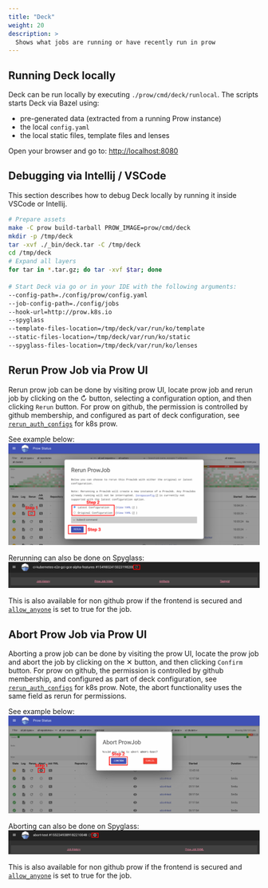 ```yaml
---
title: "Deck"
weight: 20
description: >
  Shows what jobs are running or have recently run in prow
---
```


## Running Deck locally

Deck can be run locally by executing `./prow/cmd/deck/runlocal`. The scripts starts Deck via
Bazel using:

* pre-generated data (extracted from a running Prow instance)
* the local `config.yaml`
* the local static files, template files and lenses

Open your browser and go to: <http://localhost:8080>

## Debugging via Intellij / VSCode

This section describes how to debug Deck locally by running it inside 
VSCode or Intellij.

```bash
# Prepare assets
make -C prow build-tarball PROW_IMAGE=prow/cmd/deck
mkdir -p /tmp/deck
tar -xvf ./_bin/deck.tar -C /tmp/deck 
cd /tmp/deck
# Expand all layers
for tar in *.tar.gz; do tar -xvf $tar; done

# Start Deck via go or in your IDE with the following arguments:
--config-path=./config/prow/config.yaml
--job-config-path=./config/jobs
--hook-url=http://prow.k8s.io
--spyglass
--template-files-location=/tmp/deck/var/run/ko/template
--static-files-location=/tmp/deck/var/run/ko/static
--spyglass-files-location=/tmp/deck/var/run/ko/lenses
```

## Rerun Prow Job via Prow UI

Rerun prow job can be done by visiting prow UI, locate prow job and rerun job by clicking on the ↻ button, selecting a configuration option, and then clicking `Rerun` button. For prow on github, the permission is controlled by github membership, and configured as part of deck configuration, see [`rerun_auth_configs`](https://github.com/kubernetes/test-infra/blob/0dfe42533307f9733f22d4a6abf08e1df2229fcb/config/prow/config.yaml#L92) for k8s prow.

See example below:
![Example](./prow_rerun.png)

Rerunning can also be done on Spyglass:
![Example](./spyglass_rerun.png)

This is also available for non github prow if the frontend is secured and [`allow_anyone`](https://github.com/kubernetes/test-infra/blob/95cc9f4b68d0ce5702c3b3e009221de0fe0a482a/prow/apis/prowjobs/v1/types.go#L190-L191) is set to true for the job.

## Abort Prow Job via Prow UI

Aborting a prow job can be done by visiting the prow UI, locate the prow job and abort the job by clicking on the ✕ button, and then clicking `Confirm` button. For prow on github, the permission is controlled by github membership, and configured as part of deck configuration, see [`rerun_auth_configs`](https://github.com/kubernetes/test-infra/blob/0dfe42533307f9733f22d4a6abf08e1df2229fcb/config/prow/config.yaml#L92) for k8s prow. Note, the abort functionality uses the same field as rerun for permissions.

See example below:
![Example](./prow_abort.png)

Aborting can also be done on Spyglass:
![Example](./spyglass_abort.png)

This is also available for non github prow if the frontend is secured and [`allow_anyone`](https://github.com/kubernetes/test-infra/blob/95cc9f4b68d0ce5702c3b3e009221de0fe0a482a/prow/apis/prowjobs/v1/types.go#L190-L191) is set to true for the job.